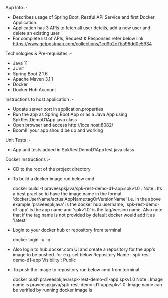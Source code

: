 App Info :-
- Describes usage of Spring Boot, Restful API Service and first Docker Application.
- Application has 3 APIs to fetch all user details, add a new user and delete an existing user
- For complete list of APIs, Request & Responses refer below link
	https://www.getpostman.com/collections/1cd9b2c7ba96dd0e5934

Technologies & Pre-requisites :-
- Java 11
- JUnit
- Spring Boot 2.1.6
- Apache Maven 3.1.1
- Docker
- Docker Hub Account

Instructions to host application :-
- Update server port in application.properties
- Run the app as Spring Boot App or as a Java App using SpkRestDemoD1App.java class
- Open browser and access http://localhost:8082/
- Boom!!! your app should be up and working

Unit Tests :-
- App unit tests added in SpkRestDemoD1AppTest.java class

Docker Instructions :-
- CD to the root of the project directory
- To build a docker image run below cmd

	docker build -t praveespkjava/spk-rest-demo-d1-app:spkv1.0 .
	Note : 
		Its a best practise to have the image name in the format 'dockerUserName/actualAppName:tagOrVersionName'
		i.e. in the above example 'praveespkjava' is the docker hub username, 'spk-rest-demo-d1-app' is the app name and 'spkv1.0' is the tag/version name. 
		Also note that if the tag name is not provided by default docker would add it as 'latest'
- Login to your docker hub or repository from terminal

	docker login -u <username> -p <password>
- Also login to hub.docker.com UI and create a repository for the app's image to be pushed. for e.g. set below 
	Repository Name : spk-rest-demo-d1-app
	Visibility : Public
- To push the image to repository run below cmd from terminal

	docker push praveespkjava/spk-rest-demo-d1-app:spkv1.0
	Note : 
	Image name is praveespkjava/spk-rest-demo-d1-app:spkv1.0.
	Image name can be verified by running docker image ls